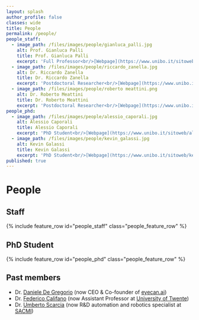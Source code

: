 ```yaml
---
layout: splash
author_profile: false
classes: wide
title: People
permalink: /people/
people_staff:
  - image_path: /files/images/people/gianluca_palli.jpg
    alt: Prof. Gianluca Palli 
    title: Prof. Gianluca Palli 
    excerpt: 'Full Professor<br/>[Webpage](https://www.unibo.it/sitoweb/gianluca.palli/en)'
  - image_path: /files/images/people/riccardo_zanella.jpg
    alt: Dr. Riccardo Zanella
    title: Dr. Riccardo Zanella
    excerpt: 'Postdoctoral Researcher<br/>[Webpage](https://www.unibo.it/sitoweb/riccardo.zanella2/en)' 
  - image_path: /files/images/people/roberto meattini.png 
    alt: Dr. Roberto Meattini
    title: Dr. Roberto Meattini
    excerpt: 'Postdoctoral Researcher<br/>[Webpage](https://www.unibo.it/sitoweb/roberto.meattini2)'
people_phd:
  - image_path: /files/images/people/alessio_caporali.jpg
    alt: Alessio Caporali
    title: Alessio Caporali
    excerpt: 'PhD Student<br/>[Webpage](https://www.unibo.it/sitoweb/alessio.caporali2/en)'
  - image_path: /files/images/people/kevin_galassi.jpg
    alt: Kevin Galassi
    title: Kevin Galassi
    excerpt: 'PhD Student<br/>[Webpage](https://www.unibo.it/sitoweb/kevin.galassi2)'
published: true
---
```


<style>
/* Styles for the people list. */
.feature__item{
    margin-bottom: 0.3em;
}
.feature__item .archive__item{
    width: 100%;
    overflow: auto;
}
.feature__item .archive__item .archive__item-teaser{
    float: left;
    width: 35%;
    padding: 0em;
    margin: 0em;
    margin-right: 0.3em;
}

.feature__item .archive__item .archive__item-body{
    float: left;
    padding: 0em;
    margin: 0em;
    width: 60%;
    overflow: auto;
}
.feature__item .archive__item .archive__item-body .archive__item-title{
    padding-top: 0em;
    font-size: 0.8em;
    margin-top: 0em;
}

.feature__item .archive__item .archive__item-body .archive__item-excerpt{
    display: block;
    overflow: auto;
    font-size: 0.75em;
}

.feature__item .archive__item .archive__item-body .archive__item-excerpt p a::before{
    content: none;
}

</style>

# People

## Staff
{% include feature_row id="people_staff" class="people_feature_row" %}

## PhD Student
{% include feature_row id="people_phd" class="people_feature_row" %}

## Past members

 - Dr. [Daniele De Gregorio](https://www.linkedin.com/in/daniele-de-gregorio/) (now CEO & Co-founder of [eyecan.ai](https://www.eyecan.ai/))
 - Dr. [Federico Califano](https://personen.utwente.nl/f.califano) (now Assistant Professor at [University of Twente](https://www.utwente.nl/en/))
 - Dr. [Umberto Scarcia](https://www.linkedin.com/in/umberto-scarcia-9281b646/?originalSubdomain=it) (now R&D automation and robotics specialist at [SACMI](https://www.sacmi.com/))  